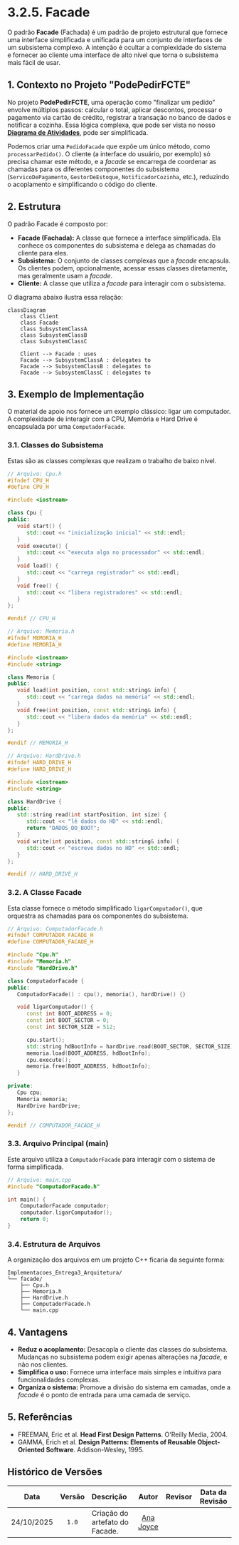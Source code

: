 
# 3.2.5. Facade

O padrão **Facade** (Fachada) é um padrão de projeto estrutural que fornece uma interface simplificada e unificada para um conjunto de interfaces de um subsistema complexo. A intenção é ocultar a complexidade do sistema e fornecer ao cliente uma interface de alto nível que torna o subsistema mais fácil de usar.

## 1. Contexto no Projeto "PodePedirFCTE"

No projeto **PodePedirFCTE**, uma operação como "finalizar um pedido" envolve múltiplos passos: calcular o total, aplicar descontos, processar o pagamento via cartão de crédito, registrar a transação no banco de dados e notificar a cozinha. Essa lógica complexa, que pode ser vista no nosso **[Diagrama de Atividades](/Modelagem/ModelagemDinamica/DiagramaDeAtividades.md)**, pode ser simplificada.

Podemos criar uma `PedidoFacade` que expõe um único método, como `processarPedido()`. O cliente (a interface do usuário, por exemplo) só precisa chamar este método, e a *facade* se encarrega de coordenar as chamadas para os diferentes componentes do subsistema (`ServicoDePagamento`, `GestorDeEstoque`, `NotificadorCozinha`, etc.), reduzindo o acoplamento e simplificando o código do cliente.

## 2. Estrutura

O padrão Facade é composto por:

- **Facade (Fachada):** A classe que fornece a interface simplificada. Ela conhece os componentes do subsistema e delega as chamadas do cliente para eles.
- **Subsistema:** O conjunto de classes complexas que a *facade* encapsula. Os clientes podem, opcionalmente, acessar essas classes diretamente, mas geralmente usam a *facade*.
- **Cliente:** A classe que utiliza a *facade* para interagir com o subsistema.

O diagrama abaixo ilustra essa relação:

```mermaid
classDiagram
    class Client
    class Facade
    class SubsystemClassA
    class SubsystemClassB
    class SubsystemClassC

    Client --> Facade : uses
    Facade --> SubsystemClassA : delegates to
    Facade --> SubsystemClassB : delegates to
    Facade --> SubsystemClassC : delegates to
```

## 3. Exemplo de Implementação

O material de apoio nos fornece um exemplo clássico: ligar um computador. A complexidade de interagir com a CPU, Memória e Hard Drive é encapsulada por uma `ComputadorFacade`.

### 3.1. Classes do Subsistema

Estas são as classes complexas que realizam o trabalho de baixo nível.

```cpp
// Arquivo: Cpu.h
#ifndef CPU_H
#define CPU_H

#include <iostream>

class Cpu {
public:
   void start() {
      std::cout << "inicialização inicial" << std::endl;
   }
   void execute() {
      std::cout << "executa algo no processador" << std::endl;
   }
   void load() {
      std::cout << "carrega registrador" << std::endl;
   }
   void free() {
      std::cout << "libera registradores" << std::endl;
   }
};

#endif // CPU_H
```

```cpp
// Arquivo: Memoria.h
#ifndef MEMORIA_H
#define MEMORIA_H

#include <iostream>
#include <string>

class Memoria {
public:
   void load(int position, const std::string& info) {
      std::cout << "carrega dados na memória" << std::endl;
   }
   void free(int position, const std::string& info) {
      std::cout << "libera dados da memória" << std::endl;
   }
};

#endif // MEMORIA_H
```

```cpp
// Arquivo: HardDrive.h
#ifndef HARD_DRIVE_H
#define HARD_DRIVE_H

#include <iostream>
#include <string>

class HardDrive {
public:
   std::string read(int startPosition, int size) {
      std::cout << "lê dados do HD" << std::endl;
      return "DADOS_DO_BOOT";
   }
   void write(int position, const std::string& info) {
      std::cout << "escreve dados no HD" << std::endl;
   }
};

#endif // HARD_DRIVE_H
```

### 3.2. A Classe Facade

Esta classe fornece o método simplificado `ligarComputador()`, que orquestra as chamadas para os componentes do subsistema.

```cpp
// Arquivo: ComputadorFacade.h
#ifndef COMPUTADOR_FACADE_H
#define COMPUTADOR_FACADE_H

#include "Cpu.h"
#include "Memoria.h"
#include "HardDrive.h"

class ComputadorFacade {
public:
   ComputadorFacade() : cpu(), memoria(), hardDrive() {}

   void ligarComputador() {
      const int BOOT_ADDRESS = 0;
      const int BOOT_SECTOR = 0;
      const int SECTOR_SIZE = 512;

      cpu.start();
      std::string hdBootInfo = hardDrive.read(BOOT_SECTOR, SECTOR_SIZE);
      memoria.load(BOOT_ADDRESS, hdBootInfo);
      cpu.execute();
      memoria.free(BOOT_ADDRESS, hdBootInfo);
   }

private:
   Cpu cpu;
   Memoria memoria;
   HardDrive hardDrive;
};

#endif // COMPUTADOR_FACADE_H
```

### 3.3. Arquivo Principal (main)

Este arquivo utiliza a `ComputadorFacade` para interagir com o sistema de forma simplificada.

```cpp
// Arquivo: main.cpp
#include "ComputadorFacade.h"

int main() {
    ComputadorFacade computador;
    computador.ligarComputador();
    return 0;
}
```

### 3.4. Estrutura de Arquivos

A organização dos arquivos em um projeto C++ ficaria da seguinte forma:

```
Implementacoes_Entrega3_Arquitetura/
└── facade/
    ├── Cpu.h
    ├── Memoria.h
    ├── HardDrive.h
    ├── ComputadorFacade.h
    └── main.cpp
```

## 4. Vantagens

- **Reduz o acoplamento:** Desacopla o cliente das classes do subsistema. Mudanças no subsistema podem exigir apenas alterações na *facade*, e não nos clientes.
- **Simplifica o uso:** Fornece uma interface mais simples e intuitiva para funcionalidades complexas.
- **Organiza o sistema:** Promove a divisão do sistema em camadas, onde a *facade* é o ponto de entrada para uma camada de serviço.

## 5. Referências

- FREEMAN, Eric et al. **Head First Design Patterns**. O'Reilly Media, 2004.
- GAMMA, Erich et al. **Design Patterns: Elements of Reusable Object-Oriented Software**. Addison-Wesley, 1995.

## Histórico de Versões

| **Data**       | **Versão** | **Descrição**                      | **Autor**                                     | **Revisor** | **Data da Revisão** |
| :--------: | :----: | :--------------------------------- | :---------------------------------------: | :---------: | :-------------: |
| 24/10/2025 |  `1.0`   | Criação do artefato do Facade.     | [Ana Joyce](https://github.com/anajoyceamorim) |             |                 |
